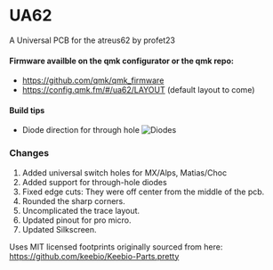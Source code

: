 # UA62
A Universal PCB for the atreus62 by profet23
#### Firmware availble on the qmk configurator or the qmk repo: 
* https://github.com/qmk/qmk_firmware
* https://config.qmk.fm/#/ua62/LAYOUT (default layout to come)

#### Build tips
* Diode direction for through hole
![Diodes](https://github.com/Na-Cly/UA62/diodes.png)
### Changes
1. Added universal switch holes for MX/Alps, Matias/Choc
2. Added support for through-hole diodes
3. Fixed edge cuts: They were off center from the middle of the pcb.
4. Rounded the sharp corners.
5. Uncomplicated the trace layout.
6. Updated pinout for pro micro.
7. Updated Silkscreen.

Uses MIT licensed footprints originally sourced from here: https://github.com/keebio/Keebio-Parts.pretty
